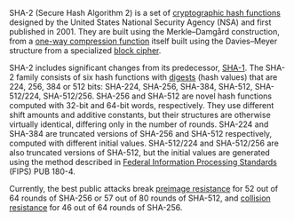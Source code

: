 SHA-2 (Secure Hash Algorithm 2) is a set of [cryptographic hash functions](https://en.wikipedia.org/wiki/Cryptographic_hash_function) designed by the United States National Security Agency (NSA) and first published in 2001. They are built using the Merkle–Damgård construction, from a [one-way compression function](https://en.wikipedia.org/wiki/One-way_compression_function) itself built using the Davies–Meyer structure from a specialized [block cipher](https://en.wikipedia.org/wiki/Block_cipher).

SHA-2 includes significant changes from its predecessor, [SHA-1](https://en.wikipedia.org/wiki/SHA-1). The SHA-2 family consists of six hash functions with [digests](https://en.wikipedia.org/wiki/Cryptographic_hash_function#message_digest) (hash values) that are 224, 256, 384 or 512 bits: SHA-224, SHA-256, SHA-384, SHA-512, SHA-512/224, SHA-512/256. SHA-256 and SHA-512 are novel hash functions computed with 32-bit and 64-bit words, respectively. They use different shift amounts and additive constants, but their structures are otherwise virtually identical, differing only in the number of rounds. SHA-224 and SHA-384 are truncated versions of SHA-256 and SHA-512 respectively, computed with different initial values. SHA-512/224 and SHA-512/256 are also truncated versions of SHA-512, but the initial values are generated using the method described in [Federal Information Processing Standards](https://en.wikipedia.org/wiki/Federal_Information_Processing_Standards) (FIPS) PUB 180-4.

Currently, the best public attacks break [preimage resistance](https://en.wikipedia.org/wiki/Preimage_attack) for 52 out of 64 rounds of SHA-256 or 57 out of 80 rounds of SHA-512, and [collision resistance](https://en.wikipedia.org/wiki/Collision_attack) for 46 out of 64 rounds of SHA-256.